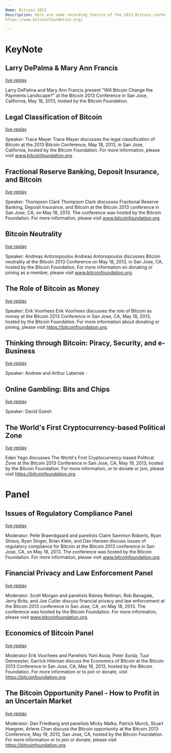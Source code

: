 ```yaml
---
Name: Bitcoin 2013
Description: Here are some recording feature of the 2013 Bitcoin confernece hold in in San Jose, California, May 18, 2013, hosted by the Bitcoin Foundation.
https://www.bitcoinfoundation.org/

---
```


# KeyNote

## Larry DePalma & Mary Ann Francis 

[live replay](https://youtu.be/DbZta4lvP_M?si=LP6OxDebSWku-H27)

Larry DePalma and Mary Ann Francis present "Will Bitcoin Change the Payments Landscape?" at the Bitcoin 2013 Conference in San Jose, California, May 18, 2013, hosted by the Bitcoin Foundation.

## Legal Classification of Bitcoin 

[live replay](https://youtu.be/bW6hxEuoHAI?si=FyQ4Naj4tp9T3luh)

Speaker: Trace Mayer
Trace Mayer discusses the legal classification of Bitcoin at the 2013 Bitcoin Conference, May 18, 2013, in San Jose, California, hosted by the Bitcoin Foundation.  For more information, please visit www.bitcoinfoundation.org.

## Fractional Reserve Banking, Deposit Insurance, and Bitcoin

[live replay](https://youtu.be/uGesuY4gvDU?si=7DjwshOC4DmDYBy4)

Speaker: Thompson Clark
Thompson Clark discusses Fractional Reserve Banking, Deposit Insurance, and Bitcoin at the Bitcoin 2013 conference in San Jose, CA, on May 18, 2013.  The conference was hosted by the Bitcoin Foundation.  For more information, please visit www.bitcoinfoundation.org.

## Bitcoin Neutrality

[live replay](https://youtu.be/BT8FXQN-9-A?si=kHLOUwzXLg3XSajQ)

Speaker: Andreas Antonopoulos 
Andreas Antonopoulos discusses Bitcoin neutrality at the Bitcoin 2013 Conference on May 18, 2013, in San Jose, CA, hosted by the Bitcoin Foundation.  For more information on donating or joining as a member, please visit www.bitcoinfoundation.org.

## The Role of Bitcoin as Money

[live replay](https://www.youtube.com/watch?v=H2YllvbJo6g)

Speaker: Erik Voorhees
Erik Voorhees discusses the role of Bitcoin as money at the Bitcoin 2013 Conference in San Jose, CA, May 18, 2013, hosted by the Bitcoin Foundation.  For more information about donating or joining, please visit https://bitcoinfoundation.org.

##  Thinking through Bitcoin: Piracy, Security, and e-Business 

[live replay](https://youtu.be/alQ5q65QZF8?si=BNmMSUTMFX59dwEX)

Speaker: Andrew and Arthur Labenek - 

## Online Gambling: Bits and Chips 

[live replay](https://youtu.be/qcfhzcF6RcE?si=Np-0QrUI4JsiFakT)

Speaker:  David Gzesh 

## The World's First Cryptocurrency-based Political Zone 

[live replay](https://youtu.be/3-oySaDJHoI?si=V6Zr5pYClrZWtreI)

Edan Yago discusses The World's First Cryptocurrency-based Political Zone at the Bitcoin 2013 Conference in San Jose, CA, May 19, 2013, hosted by the Bitcoin Foundation.  For more information, or to donate or join, please visit https://bitcoinfoundation.org.

# Panel

## Issues of Regulatory Compliance Panel

[live replay](https://youtu.be/QvXlN5rG8TQ?si=CzBa74CGOTIn1Fvj)

Moderator: Pelle Braendgaard and panelists Claire Sammon Roberts, Ryan Straus, Ryan Singer, Brian Klein, and Dax Hansen discuss issues of regulatory compliance for Bitcoin at the Bitcoin 2013 conference in San Jose, CA, on May 18, 2013.  The conference was hosted by the Bitcoin Foundation.  For more information, please visit www.bitcoinfoundation.org.

## Financial Privacy and Law Enforcement Panel 

[live replay](https://youtu.be/wxrV_5XI-RY?si=BeXFJ7pknjrnlDUX)

Moderator: Scott Morgan and panelists Rainey Reitman, Rob Banagale, Jerry Brito, and Joe Cutler discuss financial privacy and law enforcement at the Bitcoin 2013 conference in San Jose, CA, on May 18, 2013.  The conference was hosted by the Bitcoin Foundation.  For more information, please visit www.bitcoinfoundation.org.

## Economics of Bitcoin Panel 

[live replay](https://youtu.be/KXxqh8FX0iI?si=zRkNWH0-Yz2_BIy-)

Moderator Erik Voorhees and Panelists Yoni Assia, Peter Surda, Tuur Demeester, Garrick Hileman discuss the Economics of Bitcoin at the Bitcoin 2013 Conference in San Jose, CA, May 18, 2013, hosted by the Bitcoin Foundation.  For more information or to join or donate, visit https://bitcoinfoundation.org.

## The Bitcoin Opportunity Panel - How to Profit in an Uncertain Market

[live replay](https://youtu.be/v-lIBRir1F8?si=rNcpyICoP3p8VvJ2)

Moderator: Dan Friedberg and panelists Micky Malka, Patrick Murck, Stuart Hoegner, Arlene Chan discuss the Bitcoin opportunity at the Bitcoin 2013 Conference, May 19, 2013, San Jose, CA, hosted by the Bitcoin Foundation.  For more information or to join or donate, please visit https://bitcoinfoundation.org.
